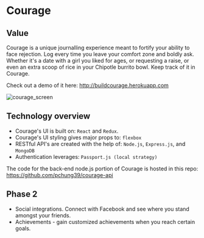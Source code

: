 # Courage

## Value

Courage is a unique journalling experience meant to fortify your ability to face rejection. Log every time you leave your comfort zone and boldly ask. Whether it's a date with a girl you liked for ages, or requesting a raise, or even an extra scoop of rice in your Chipotle burrito bowl. Keep track of it in Courage.

Check out a demo of it here: http://buildcourage.herokuapp.com

![courage_screen](https://cloud.githubusercontent.com/assets/3104259/25321608/be0d07a8-2864-11e7-9427-f2d30a63327d.png)

## Technology overview

* Courage's UI is built on: `React` and `Redux`.
* Courage's UI styling gives major props to: `flexbox`
* RESTful API's are created with the help of: `Node.js`, `Express.js`, and `MongoDB`  
* Authentication leverages: `Passport.js (local strategy)`

The code for the back-end node.js portion of Courage is hosted in this repo: https://github.com/pchung39/courage-api


## Phase 2

* Social integrations. Connect with Facebook and see where you stand amongst your friends.  
* Achievements - gain customized achievements when you reach certain goals.
